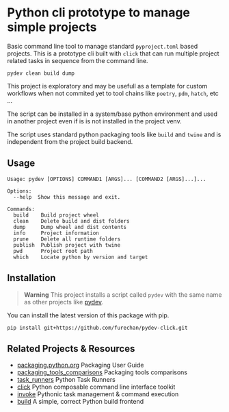 # Python cli prototype to manage simple projects 

Basic command line tool to manage standard `pyproject.toml` based projects.
This is a prototype cli built with `click` that can run multiple project
related tasks in sequence from the command line.

```console
pydev clean build dump
```

This project is exploratory and may be usefull as a template for custom workflows
when not commited yet to tool chains like `poetry`, `pdm`, `hatch`, etc ...

The script can be installed in a system/base python environment and
used in another project even if is is not installed in the project venv.

The script uses standard python packaging tools like `build` and `twine` and
is independent from the project build backend.


## Usage


```console
Usage: pydev [OPTIONS] COMMAND1 [ARGS]... [COMMAND2 [ARGS]...]...

Options:
  --help  Show this message and exit.

Commands:
  build    Build project wheel
  clean    Delete build and dist folders
  dump     Dump wheel and dist contents
  info     Project information
  prune    Delete all runtime folders
  publish  Publish project with twine
  pwd      Project root path
  which    Locate python by version and target
```


## Installation

> **Warning**
This project installs a script called `pydev`
with the same name as other projects like
[pydev](https://pypi.org/project/pydev/).

You can install the latest version of this package with pip.

```console
pip install git+https://github.com/furechan/pydev-click.git
```

## Related Projects & Resources
- [packaging.python.org](https://packaging.python.org/en/latest/) Packaging User Guide
- [packaging_tools_comparisons](https://sinoroc.gitlab.io/kb/python/packaging_tools_comparisons.html) Packaging tools comparisons
- [task_runners](https://sinoroc.gitlab.io/kb/python/task_runners.html) Python Task Runners
- [click](https://click.palletsprojects.com/) Python composable command line interface toolkit
- [invoke](https://www.pyinvoke.org/) Pythonic task management & command execution
- [build](https://github.com/pypa/build) A simple, correct Python build frontend
